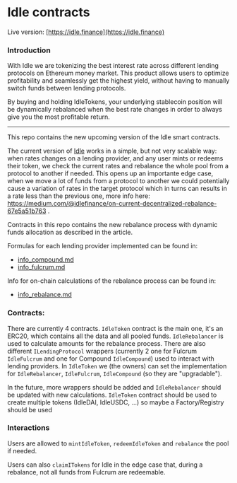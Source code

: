 # Idle contracts
Live version: [https://idle.finance](https://idle.finance)

### Introduction
With Idle we are tokenizing the best interest rate across different lending protocols on Ethereum money market. This product allows users to optimize profitability and seamlessly get the highest yield, without having to manually switch funds between lending protocols.

By buying and holding IdleTokens, your underlying stablecoin position will be dynamically rebalanced when the best rate changes in order to always give you the most profitable return.

---

This repo contains the new upcoming version of the Idle smart contracts.

The current version of [Idle](https://etherscan.io/address/0xacf651aad1cbb0fd2c7973e2510d6f63b7e440c9) works in a simple, but not very scalable way: when rates changes on a lending provider, and any user mints or redeems their token, we check the current rates and rebalance the whole pool from a protocol to another if needed.
This opens up an importante edge case, when we move a lot of funds from a protocol to another we could potentially cause a variation of rates in the target protocol which in turns can results in a rate less than the previous one, more info here: https://medium.com/@idlefinance/on-current-decentralized-rebalance-67e5a51b763 .

Contracts in this repo contains the new rebalance process with dynamic funds allocation
as described in the article.

Formulas for each lending provider implemented can be found in:
- [info_compound.md](info_compound.md)
- [info_fulcrum.md](info_fulcrum.md)

Info for on-chain calculations of the rebalance process can be found in:
- [info_rebalance.md](info_rebalance.md)

### Contracts:
There are currently 4 contracts.
`IdleToken` contract is the main one, it's an ERC20, which contains all the data and all pooled funds.
`IdleRebalancer` is used to calculate amounts for the rebalance process.
There are also different `ILendingProtocol` wrappers (currently 2 one for Fulcrum `IdleFulcrum` and one for Compound `IdleCompound`) used to interact with lending providers.
In `IdleToken` we (the owners) can set the implementation for `IdleRebalancer`, `IdleFulcrum`, `IdleCompound` (so they are "upgradable").

In the future, more wrappers should be added and `IdleRebalancer` should be updated with new calculations.
`IdleToken` contract should be used to create multiple tokens (IdleDAI, IdleUSDC, ...) so maybe a Factory/Registry should be used

### Interactions

Users are allowed to `mintIdleToken`, `redeemIdleToken` and `rebalance` the pool if needed.

Users can also `claimITokens` for Idle in the edge case that, during a rebalance, not all funds from Fulcrum are redeemable.
